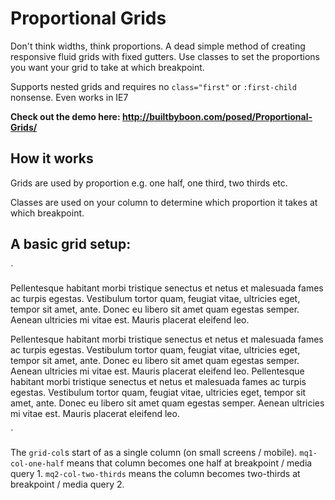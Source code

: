 # Proportional Grids

Don't think widths, think proportions. A dead simple method of creating responsive fluid grids with fixed gutters. Use classes to set the proportions you want your grid to take at which breakpoint.

Supports nested grids and requires no `class="first"` or `:first-child` nonsense. Even works in IE7

**Check out the demo here: http://builtbyboon.com/posed/Proportional-Grids/**

## How it works

Grids are used by proportion e.g. one half, one third, two thirds etc.

Classes are used on your column to determine which proportion it takes at which breakpoint.

## A basic grid setup: ##

`<div class="grid-wrap">
	<div class="grid-col mq1-col-one-half mq2-col-two-thirds">
		<p>Pellentesque habitant morbi tristique senectus et netus et malesuada fames ac turpis egestas. Vestibulum tortor quam, feugiat vitae, ultricies eget, tempor sit amet, ante. Donec eu libero sit amet quam egestas semper. Aenean ultricies mi vitae est. Mauris placerat eleifend leo.</p>
	</div>
	<div class="grid-col mq1-col-one-half mq2-col-one-third">
		<p>Pellentesque habitant morbi tristique senectus et netus et malesuada fames ac turpis egestas. Vestibulum tortor quam, feugiat vitae, ultricies eget, tempor sit amet, ante. Donec eu libero sit amet quam egestas semper. Aenean ultricies mi vitae est. Mauris placerat eleifend leo. Pellentesque habitant morbi tristique senectus et netus et malesuada fames ac turpis egestas. Vestibulum tortor quam, feugiat vitae, ultricies eget, tempor sit amet, ante. Donec eu libero sit amet quam egestas semper. Aenean ultricies mi vitae est. Mauris placerat eleifend leo.</p>
	</div>
</div>`

The `grid-col`s start of as a single column (on small screens / mobile). `mq1-col-one-half` means that column becomes one half at breakpoint / media query 1. `mq2-col-two-thirds` means the column becomes two-thirds at breakpoint / media query 2.
